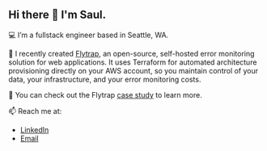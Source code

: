 ## Hi there 👋 I'm Saul.

💻 I’m a fullstack engineer based in Seattle, WA.

🌱 I recently created [Flytrap](https://getflytrap.github.io/), an open-source, self-hosted error monitoring solution for web applications. It uses Terraform for automated architecture provisioning directly on your AWS account, so you maintain control of your data, your infrastructure, and your error monitoring costs.

📗 You can check out the Flytrap [case study](https://getflytrap.github.io/case-study/) to learn more.

📫 Reach me at: 
- [LinkedIn](https://www.linkedin.com/in/saul-thompson-71a58b17a)
- [Email](mailto:saulthomp@outlook.com)
